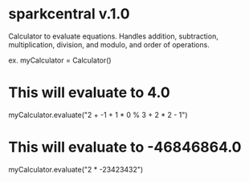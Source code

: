# sparkcentral v.1.0

Calculator to evaluate equations. Handles addition, subtraction, multiplication, division, and modulo, and order of operations.

ex.
myCalculator = Calculator()

# This will evaluate to 4.0
myCalculator.evaluate("2 + -1 + 1 * 0 % 3 + 2 * 2 - 1")

# This will evaluate to -46846864.0
myCalculator.evaluate("2 * -23423432")
